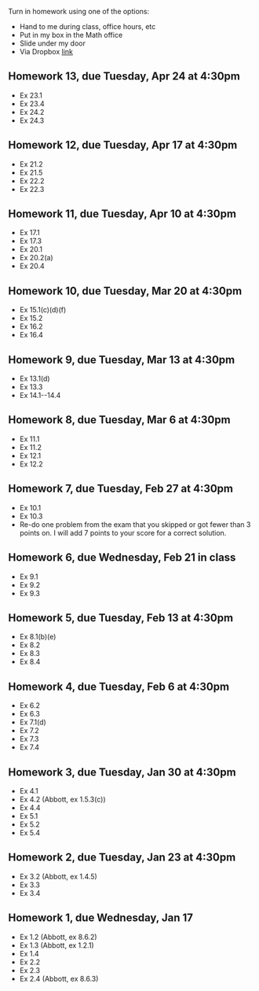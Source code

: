 Turn in homework using one of the options:
* Hand to me during class, office hours, etc
* Put in my box in the Math office
* Slide under my door
* Via Dropbox [link](https://www.dropbox.com/request/7g3uNNOWtplL9eAIZkRN)

## Homework 13, due Tuesday, Apr 24 at 4:30pm

* Ex 23.1
* Ex 23.4
* Ex 24.2
* Ex 24.3

## Homework 12, due Tuesday, Apr 17 at 4:30pm

* Ex 21.2
* Ex 21.5
* Ex 22.2
* Ex 22.3

## Homework 11, due Tuesday, Apr 10 at 4:30pm

* Ex 17.1
* Ex 17.3
* Ex 20.1
* Ex 20.2(a)
* Ex 20.4

## Homework 10, due Tuesday, Mar 20 at 4:30pm

* Ex 15.1(c)(d)(f)
* Ex 15.2
* Ex 16.2
* Ex 16.4

## Homework 9, due Tuesday, Mar 13 at 4:30pm

* Ex 13.1(d)
* Ex 13.3
* Ex 14.1--14.4

## Homework 8, due Tuesday, Mar 6 at 4:30pm

* Ex 11.1
* Ex 11.2
* Ex 12.1
* Ex 12.2

## Homework 7, due Tuesday, Feb 27 at 4:30pm

* Ex 10.1
* Ex 10.3
* Re-do one problem from the exam that you skipped or got fewer than 3 points on. I will add 7 points to your score for a correct solution.

## Homework 6, due Wednesday, Feb 21 in class

* Ex 9.1
* Ex 9.2
* Ex 9.3

## Homework 5, due Tuesday, Feb 13 at 4:30pm

* Ex 8.1(b)(e)
* Ex 8.2
* Ex 8.3
* Ex 8.4

## Homework 4, due Tuesday, Feb 6 at 4:30pm

* Ex 6.2
* Ex 6.3
* Ex 7.1(d)
* Ex 7.2
* Ex 7.3
* Ex 7.4

## Homework 3, due Tuesday, Jan 30 at 4:30pm

* Ex 4.1
* Ex 4.2 (Abbott, ex 1.5.3(c))
* Ex 4.4
* Ex 5.1
* Ex 5.2
* Ex 5.4

## Homework 2, due Tuesday, Jan 23 at 4:30pm

* Ex 3.2 (Abbott, ex 1.4.5)
* Ex 3.3
* Ex 3.4

## Homework 1, due Wednesday, Jan 17

* Ex 1.2 (Abbott, ex 8.6.2)
* Ex 1.3 (Abbott, ex 1.2.1)
* Ex 1.4
* Ex 2.2
* Ex 2.3
* Ex 2.4 (Abbott, ex 8.6.3)
